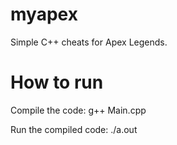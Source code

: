 # myapex
Simple C++ cheats for Apex Legends.

<h1>How to run</h1>
<p>Compile the code: g++ Main.cpp</p>
<p>Run the compiled code: ./a.out</p>